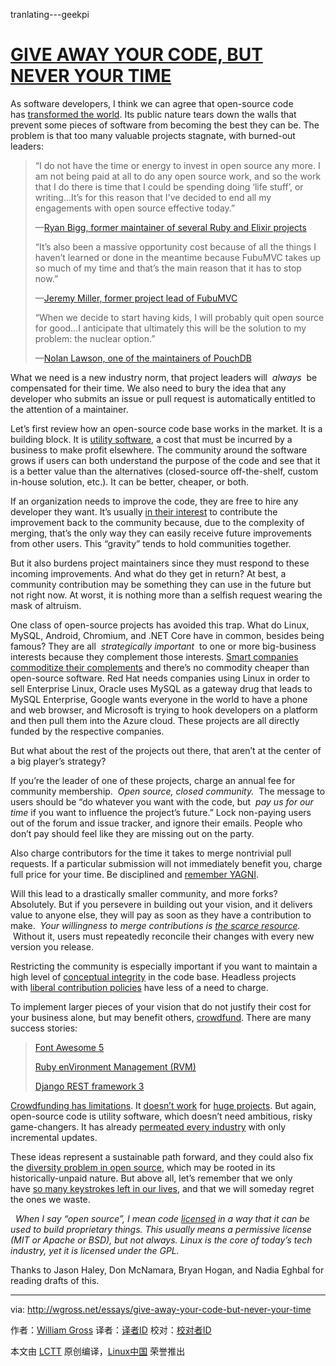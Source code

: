 tranlating---geekpi

[GIVE AWAY YOUR CODE, BUT NEVER YOUR TIME][23]
============================================================

As software developers, I think we can agree that open-source code has [transformed the world][9]. Its public nature tears down the walls that prevent some pieces of software from becoming the best they can be. The problem is that too many valuable projects stagnate, with burned-out leaders:

> “I do not have the time or energy to invest in open source any more. I am not being paid at all to do any open source work, and so the work that I do there is time that I could be spending doing ‘life stuff’, or writing…It’s for this reason that I've decided to end all my engagements with open source effective today.”
> 
> —[Ryan Bigg, former maintainer of several Ruby and Elixir projects][1]
> 
> “It’s also been a massive opportunity cost because of all the things I haven’t learned or done in the meantime because FubuMVC takes up so much of my time and that’s the main reason that it has to stop now.”
> 
> —[Jeremy Miller, former project lead of FubuMVC][2]
> 
> “When we decide to start having kids, I will probably quit open source for good…I anticipate that ultimately this will be the solution to my problem: the nuclear option.”
> 
> —[Nolan Lawson, one of the maintainers of PouchDB][3]

What we need is a new industry norm, that project leaders will  _always_  be compensated for their time. We also need to bury the idea that any developer who submits an issue or pull request is automatically entitled to the attention of a maintainer.

Let’s first review how an open-source code base works in the market. It is a building block. It is [utility software][10], a cost that must be incurred by a business to make profit elsewhere. The community around the software grows if users can both understand the purpose of the code and see that it is a better value than the alternatives (closed-source off-the-shelf, custom in-house solution, etc.). It can be better, cheaper, or both.

If an organization needs to improve the code, they are free to hire any developer they want. It’s usually [in their interest][11] to contribute the improvement back to the community because, due to the complexity of merging, that’s the only way they can easily receive future improvements from other users. This “gravity” tends to hold communities together.

But it also burdens project maintainers since they must respond to these incoming improvements. And what do they get in return? At best, a community contribution may be something they can use in the future but not right now. At worst, it is nothing more than a selfish request wearing the mask of altruism.

One class of open-source projects has avoided this trap. What do Linux, MySQL, Android, Chromium, and .NET Core have in common, besides being famous? They are all  _strategically important_  to one or more big-business interests because they complement those interests. [Smart companies commoditize their complements][12] and there’s no commodity cheaper than open-source software. Red Hat needs companies using Linux in order to sell Enterprise Linux, Oracle uses MySQL as a gateway drug that leads to MySQL Enterprise, Google wants everyone in the world to have a phone and web browser, and Microsoft is trying to hook developers on a platform and then pull them into the Azure cloud. These projects are all directly funded by the respective companies.

But what about the rest of the projects out there, that aren’t at the center of a big player’s strategy?

If you’re the leader of one of these projects, charge an annual fee for community membership.  _Open source, closed community._  The message to users should be “do whatever you want with the code, but  _pay us for our time_ if you want to influence the project’s future.” Lock non-paying users out of the forum and issue tracker, and ignore their emails. People who don’t pay should feel like they are missing out on the party.

Also charge contributors for the time it takes to merge nontrivial pull requests. If a particular submission will not immediately benefit you, charge full price for your time. Be disciplined and [remember YAGNI][13].

Will this lead to a drastically smaller community, and more forks? Absolutely. But if you persevere in building out your vision, and it delivers value to anyone else, they will pay as soon as they have a contribution to make.  _Your willingness to merge contributions is [the scarce resource][4]._  Without it, users must repeatedly reconcile their changes with every new version you release.

Restricting the community is especially important if you want to maintain a high level of [conceptual integrity][14] in the code base. Headless projects with [liberal contribution policies][15] have less of a need to charge.

To implement larger pieces of your vision that do not justify their cost for your business alone, but may benefit others, [crowdfund][16]. There are many success stories:

> [Font Awesome 5][5]
> 
> [Ruby enVironment Management (RVM)][6]
> 
> [Django REST framework 3][7]

[Crowdfunding has limitations][17]. It [doesn’t work][18] for [huge projects][19]. But again, open-source code is utility software, which doesn’t need ambitious, risky game-changers. It has already [permeated every industry][20] with only incremental updates.

These ideas represent a sustainable path forward, and they could also fix the [diversity problem in open source][21], which may be rooted in its historically-unpaid nature. But above all, let’s remember that we only have [so many keystrokes left in our lives][22], and that we will someday regret the ones we waste.

  _When I say “open source”, I mean code [licensed][8] in a way that it can be used to build proprietary things. This usually means a permissive license (MIT or Apache or BSD), but not always. Linux is the core of today’s tech industry, yet it is licensed under the GPL._ 

Thanks to Jason Haley, Don McNamara, Bryan Hogan, and Nadia Eghbal for reading drafts of this.

--------------------------------------------------------------------------------

via: http://wgross.net/essays/give-away-your-code-but-never-your-time

作者：[William Gross][a]
译者：[译者ID](https://github.com/译者ID)
校对：[校对者ID](https://github.com/校对者ID)

本文由 [LCTT](https://github.com/LCTT/TranslateProject) 原创编译，[Linux中国](https://linux.cn/) 荣誉推出

[a]:http://wgross.net/#about-section
[1]:http://ryanbigg.com/2015/11/open-source-work
[2]:https://jeremydmiller.com/2014/04/03/im-throwing-in-the-towel-in-fubumvc/
[3]:https://nolanlawson.com/2017/03/05/what-it-feels-like-to-be-an-open-source-maintainer/
[4]:https://hbr.org/2010/11/column-to-win-create-whats-scarce
[5]:https://www.kickstarter.com/projects/232193852/font-awesome-5
[6]:https://www.bountysource.com/teams/rvm/fundraiser
[7]:https://www.kickstarter.com/projects/tomchristie/django-rest-framework-3
[8]:https://choosealicense.com/
[9]:https://www.wired.com/insights/2013/07/in-a-world-without-open-source/
[10]:https://martinfowler.com/bliki/UtilityVsStrategicDichotomy.html
[11]:https://tessel.io/blog/67472869771/monetizing-open-source
[12]:https://www.joelonsoftware.com/2002/06/12/strategy-letter-v/
[13]:https://martinfowler.com/bliki/Yagni.html
[14]:http://wiki.c2.com/?ConceptualIntegrity
[15]:https://opensource.com/life/16/5/growing-contributor-base-modern-open-source
[16]:https://poststatus.com/kickstarter-open-source-project/
[17]:http://blog.felixbreuer.net/2013/04/24/crowdfunding-for-open-source.html
[18]:https://www.indiegogo.com/projects/geary-a-beautiful-modern-open-source-email-client#/
[19]:http://www.itworld.com/article/2708360/open-source-tools/canonical-misses-smartphone-crowdfunding-goal-by--19-million.html
[20]:http://www.infoworld.com/article/2914643/open-source-software/rise-and-rise-of-open-source.html
[21]:http://readwrite.com/2013/12/11/open-source-diversity/
[22]:http://keysleft.com/
[23]:http://wgross.net/essays/give-away-your-code-but-never-your-time
